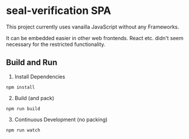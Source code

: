 # seal-verification SPA

This project currently uses vanailla JavaScript without any Frameworks.

It can be embedded easier in other web frontends. React etc. didn't seem necessary for the restricted functionality.

## Build and Run

1) Install Dependencies

```shell script
npm install
```
2) Build (and pack)

```shell script
npm run build
```
3) Continuous Development (no packing)

```shell script
npm run watch
```